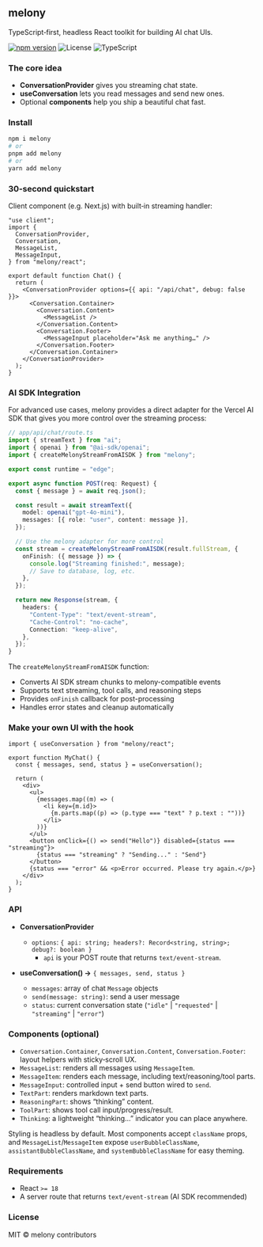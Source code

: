 ## melony

TypeScript‑first, headless React toolkit for building AI chat UIs.

[![npm version](https://img.shields.io/npm/v/melony.svg?color=2ea043)](https://www.npmjs.com/package/melony)
![License](https://img.shields.io/badge/license-MIT-blue.svg)
![TypeScript](https://img.shields.io/badge/typed-TypeScript-3178c6.svg)

### The core idea

- **ConversationProvider** gives you streaming chat state.
- **useConversation** lets you read messages and send new ones.
- Optional **components** help you ship a beautiful chat fast.

### Install

```bash
npm i melony
# or
pnpm add melony
# or
yarn add melony
```

### 30‑second quickstart

Client component (e.g. Next.js) with built‑in streaming handler:

```tsx
"use client";
import {
  ConversationProvider,
  Conversation,
  MessageList,
  MessageInput,
} from "melony/react";

export default function Chat() {
  return (
    <ConversationProvider options={{ api: "/api/chat", debug: false }}>
      <Conversation.Container>
        <Conversation.Content>
          <MessageList />
        </Conversation.Content>
        <Conversation.Footer>
          <MessageInput placeholder="Ask me anything…" />
        </Conversation.Footer>
      </Conversation.Container>
    </ConversationProvider>
  );
}
```

### AI SDK Integration

For advanced use cases, melony provides a direct adapter for the Vercel AI SDK that gives you more control over the streaming process:

```ts
// app/api/chat/route.ts
import { streamText } from "ai";
import { openai } from "@ai-sdk/openai";
import { createMelonyStreamFromAISDK } from "melony";

export const runtime = "edge";

export async function POST(req: Request) {
  const { message } = await req.json();

  const result = await streamText({
    model: openai("gpt-4o-mini"),
    messages: [{ role: "user", content: message }],
  });

  // Use the melony adapter for more control
  const stream = createMelonyStreamFromAISDK(result.fullStream, {
    onFinish: ({ message }) => {
      console.log("Streaming finished:", message);
      // Save to database, log, etc.
    },
  });

  return new Response(stream, {
    headers: {
      "Content-Type": "text/event-stream",
      "Cache-Control": "no-cache",
      Connection: "keep-alive",
    },
  });
}
```

The `createMelonyStreamFromAISDK` function:

- Converts AI SDK stream chunks to melony-compatible events
- Supports text streaming, tool calls, and reasoning steps
- Provides `onFinish` callback for post-processing
- Handles error states and cleanup automatically

### Make your own UI with the hook

```tsx
import { useConversation } from "melony/react";

export function MyChat() {
  const { messages, send, status } = useConversation();

  return (
    <div>
      <ul>
        {messages.map((m) => (
          <li key={m.id}>
            {m.parts.map((p) => (p.type === "text" ? p.text : ""))}
          </li>
        ))}
      </ul>
      <button onClick={() => send("Hello")} disabled={status === "streaming"}>
        {status === "streaming" ? "Sending..." : "Send"}
      </button>
      {status === "error" && <p>Error occurred. Please try again.</p>}
    </div>
  );
}
```

### API

- **ConversationProvider**

  - `options`: `{ api: string; headers?: Record<string, string>; debug?: boolean }`
    - `api` is your POST route that returns `text/event-stream`.

- **useConversation() →** `{ messages, send, status }`
  - `messages`: array of chat `Message` objects
  - `send(message: string)`: send a user message
  - `status`: current conversation state (`"idle"` | `"requested"` | `"streaming"` | `"error"`)

### Components (optional)

- `Conversation.Container`, `Conversation.Content`, `Conversation.Footer`: layout helpers with sticky‑scroll UX.
- `MessageList`: renders all messages using `MessageItem`.
- `MessageItem`: renders each message, including text/reasoning/tool parts.
- `MessageInput`: controlled input + send button wired to `send`.
- `TextPart`: renders markdown text parts.
- `ReasoningPart`: shows “thinking” content.
- `ToolPart`: shows tool call input/progress/result.
- `Thinking`: a lightweight “thinking…” indicator you can place anywhere.

Styling is headless by default. Most components accept `className` props, and `MessageList`/`MessageItem` expose `userBubbleClassName`, `assistantBubbleClassName`, and `systemBubbleClassName` for easy theming.

### Requirements

- React `>= 18`
- A server route that returns `text/event-stream` (AI SDK recommended)

### License

MIT © melony contributors
